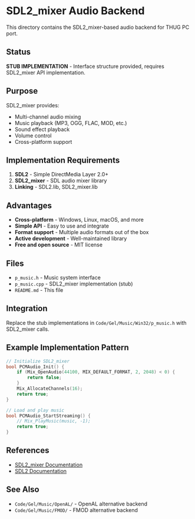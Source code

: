 # SDL2_mixer Audio Backend

This directory contains the SDL2_mixer-based audio backend for THUG PC port.

## Status

**STUB IMPLEMENTATION** - Interface structure provided, requires SDL2_mixer API implementation.

## Purpose

SDL2_mixer provides:
- Multi-channel audio mixing
- Music playback (MP3, OGG, FLAC, MOD, etc.)
- Sound effect playback
- Volume control
- Cross-platform support

## Implementation Requirements

1. **SDL2** - Simple DirectMedia Layer 2.0+
2. **SDL2_mixer** - SDL audio mixer library
3. **Linking** - SDL2.lib, SDL2_mixer.lib

## Advantages

- **Cross-platform** - Windows, Linux, macOS, and more
- **Simple API** - Easy to use and integrate
- **Format support** - Multiple audio formats out of the box
- **Active development** - Well-maintained library
- **Free and open source** - MIT license

## Files

- `p_music.h` - Music system interface
- `p_music.cpp` - SDL2_mixer implementation (stub)
- `README.md` - This file

## Integration

Replace the stub implementations in `Code/Gel/Music/Win32/p_music.h` with SDL2_mixer calls.

## Example Implementation Pattern

```cpp
// Initialize SDL2_mixer
bool PCMAudio_Init() {
    if (Mix_OpenAudio(44100, MIX_DEFAULT_FORMAT, 2, 2048) < 0) {
        return false;
    }
    Mix_AllocateChannels(16);
    return true;
}

// Load and play music
bool PCMAudio_StartStreaming() {
    // Mix_PlayMusic(music, -1);
    return true;
}
```

## References

- [SDL2_mixer Documentation](https://www.libsdl.org/projects/SDL_mixer/docs/SDL_mixer.html)
- [SDL2 Documentation](https://wiki.libsdl.org/)

## See Also

- `Code/Gel/Music/OpenAL/` - OpenAL alternative backend
- `Code/Gel/Music/FMOD/` - FMOD alternative backend
